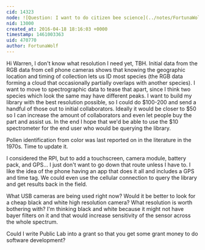 ```yaml
---
cid: 14323
node: ![Question: I want to do citizen bee science](../notes/FortunaWolf/04-18-2016/question-i-want-to-do-citizen-bee-science)
nid: 13000
created_at: 2016-04-18 18:16:03 +0000
timestamp: 1461003363
uid: 470770
author: FortunaWolf
---
```


Hi Warren,
I don't know what resolution I need yet, TBH. Initial data from the RGB data from cell phone cameras shows that knowing the geographic location and timing of collection lets us ID most species (the RGB data forming a cloud that occasionally partially overlaps with another species). I want to move to spectrographic data to tease that apart, since I think two species which look the same may have different peaks. I want to build my library with the best resolution possible, so I could do $100-200 and send a handful of those out to initial collaborators. Ideally it would be closer to $50 so I can increase the amount of collaborators and even let people buy the part and assist us. In the end I hope that we'd be able to use the $10 spectrometer for the end user who would be querying the library. 

Pollen identification from color was last reported on in the literature in the 1970s. Time to update it. 

I considered the RPI, but to add a touchscreen, camera module, battery pack, and GPS... I just don't want to go down that route unless I have to. I like the idea of the phone having an app that does it all and includes a GPS and time tag. We could even use the cellular connection to query the library and get results back in the field. 

What USB cameras are being used right now? Would it be better to look for a cheap black and white high resolution camera? What resolution is worth bothering with? I'm thinking black and white because it might not have bayer filters on it and that would increase sensitivity of the sensor across the whole spectrum. 

Could I write Public Lab into a grant so that you get some grant money to do software development? 